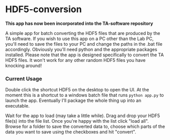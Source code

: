 # HDF5-conversion

**This app has now been incorporated into the TA-software repository**

A simple app for batch converting the HDF5 files that are produced by the TA software. If you wish to use this app on a PC other than the Lab PC, you'll need to save the files to your PC and change the paths in the .bat file accordingly. Obviously you'll need python and the appropriate packages installed. Please note that the app is designed specifically to convert the TA HDF5 files. It won't work for any other random HDF5 files you have knocking around!

### Current Usage

Double click the shortcut HDF5 on the desktop to open the UI. At the moment this is a shortcut to a windows batch file that runs `python app.py` to launch the app. Eventually I'll package the whole thing up into an executable.

Wait for the app to load (may take a little while). Drag and drop your HDF5 file(s) into the file list. Once you're happy with the list click "load all". Browse for a folder to save the converted data to, choose which parts of the data you want to save using the checkboxes and hit "convert".

